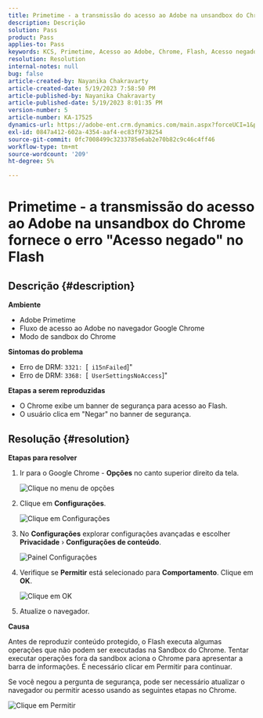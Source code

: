 ```yaml
---
title: Primetime - a transmissão do acesso ao Adobe na unsandbox do Chrome fornece o erro "Acesso negado" no Flash
description: Descrição
solution: Pass
product: Pass
applies-to: Pass
keywords: KCS, Primetime, Acesso ao Adobe, Chrome, Flash, Acesso negado
resolution: Resolution
internal-notes: null
bug: false
article-created-by: Nayanika Chakravarty
article-created-date: 5/19/2023 7:58:50 PM
article-published-by: Nayanika Chakravarty
article-published-date: 5/19/2023 8:01:35 PM
version-number: 5
article-number: KA-17525
dynamics-url: https://adobe-ent.crm.dynamics.com/main.aspx?forceUCI=1&pagetype=entityrecord&etn=knowledgearticle&id=59412f8d-7ff6-ed11-8848-6045bd006a22
exl-id: 0847a412-602a-4354-aaf4-ec83f9738254
source-git-commit: 0fc7008499c3233785e6ab2e70b82c9c46c4ff46
workflow-type: tm+mt
source-wordcount: '209'
ht-degree: 5%

---
```


# Primetime - a transmissão do acesso ao Adobe na unsandbox do Chrome fornece o erro &quot;Acesso negado&quot; no Flash

## Descrição {#description}


<b>Ambiente</b>

- Adobe Primetime
- Fluxo de acesso ao Adobe no navegador Google Chrome
- Modo de sandbox do Chrome


<b>Sintomas do problema</b>

- Erro de DRM: `3321: `[` i15nFailed`]&quot;
- Erro de DRM: `3368: `[` UserSettingsNoAccess`]&quot;


<b>Etapas a serem reproduzidas</b>

- O Chrome exibe um banner de segurança para acesso ao Flash.
- O usuário clica em &quot;Negar&quot; no banner de segurança.



## Resolução {#resolution}


<b>Etapas para resolver</b>

1. Ir para o Google Chrome - <b>Opções</b> no canto superior direito da tela.


   ![Clique no menu de opções](https://helpx.adobe.com/content/dam/help/en/adobe-access/kb/error-3321/jcr%3acontent/main-pars/procedure/proc_par/step_0/step_par/image/setting_menu.png "Clique no menu de opções")
2. Clique em <b>Configurações</b>.





   ![Clique em Configurações](https://helpx.adobe.com/content/dam/help/en/adobe-access/kb/error-3321/jcr%3acontent/main-pars/procedure/proc_par/step_1/step_par/image/3.jpg "Clique em Configurações")
3. No <b>Configurações</b> explorar configurações avançadas e escolher <b>Privacidade</b> › <b>Configurações de conteúdo</b>.

   ![Painel Configurações](https://helpx.adobe.com/content/dam/help/en/adobe-access/kb/error-3321/jcr%3acontent/main-pars/procedure/proc_par/step_2/step_par/image/5.jpg "Painel Configurações")
4. Verifique se <b>Permitir</b> está selecionado para <b>Comportamento</b>. Clique em <b>OK</b>.





   ![Clique em OK](https://helpx.adobe.com/content/dam/help/en/adobe-access/kb/error-3321/jcr%3acontent/main-pars/procedure/proc_par/step_3/step_par/image/unsandbox_settings.png "Clique em OK")
5. Atualize o navegador.


<b>Causa</b>

Antes de reproduzir conteúdo protegido, o Flash executa algumas operações que não podem ser executadas na Sandbox do Chrome. Tentar executar operações fora da sandbox aciona o Chrome para apresentar a barra de informações. É necessário clicar em Permitir para continuar.

Se você negou a pergunta de segurança, pode ser necessário atualizar o navegador ou permitir acesso usando as seguintes etapas no Chrome.

![Clique em Permitir](https://helpx.adobe.com/content/dam/help/en/adobe-access/kb/error-3321/jcr%3acontent/main-pars/image/chrome_infobar.png "Clique em Permitir")
